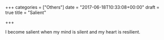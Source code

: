 +++
categories = ["Others"]
date = "2017-06-18T10:33:08+00:00"
draft = true
title = "Salient"

+++


I become salient when my mind is silent and my heart is resilient.